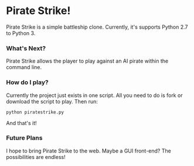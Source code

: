 # Pirate Strike!   
  
Pirate Strike is a simple battleship clone. Currently, it's supports Python 2.7 to Python 3.  

### What's Next?
  Pirate Strike allows the player to play against an AI pirate within the command line.

### How do I play?
Currently the project just exists in one script. All you need to do is fork or download the script to play. Then run:  
  
    python piratestrike.py

And that's it!

### Future Plans
I hope to bring Pirate Strike to the web. Maybe a GUI front-end? The possibilities are endless!
